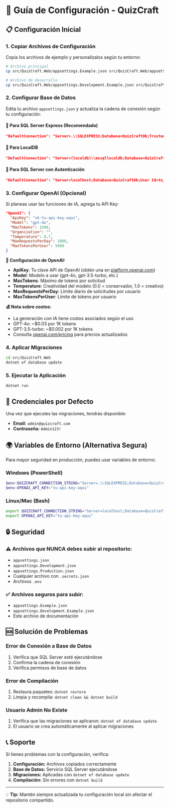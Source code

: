 # 🔧 Guía de Configuración - QuizCraft

## 📋 Configuración Inicial

### 1. Copiar Archivos de Configuración

Copia los archivos de ejemplo y personalízalos según tu entorno:

```bash
# Archivo principal
cp src/QuizCraft.Web/appsettings.Example.json src/QuizCraft.Web/appsettings.json

# Archivo de desarrollo
cp src/QuizCraft.Web/appsettings.Development.Example.json src/QuizCraft.Web/appsettings.Development.json
```

### 2. Configurar Base de Datos

Edita tu archivo `appsettings.json` y actualiza la cadena de conexión según tu configuración:

#### 🎯 Para SQL Server Express (Recomendado)
```json
"DefaultConnection": "Server=.\\SQLEXPRESS;Database=QuizCraftDb;Trusted_Connection=true;MultipleActiveResultSets=true;TrustServerCertificate=true"
```

#### 🎯 Para LocalDB 
```json
"DefaultConnection": "Server=(localdb)\\mssqllocaldb;Database=QuizCraftDb;Trusted_Connection=true;MultipleActiveResultSets=true"
```

#### 🎯 Para SQL Server con Autenticación
```json
"DefaultConnection": "Server=localhost;Database=QuizCraftDb;User Id=tu_usuario;Password=tu_contraseña;TrustServerCertificate=true"
```

### 3. Configurar OpenAI (Opcional)

Si planeas usar las funciones de IA, agrega tu API Key:

```json
"OpenAI": {
  "ApiKey": "sk-tu-api-key-aqui",
  "Model": "gpt-4o",
  "MaxTokens": 1500,
  "Organization": "",
  "Temperature": 0.7,
  "MaxRequestsPerDay": 1000,
  "MaxTokensPerUser": 5000
}
```

**📝 Configuración de OpenAI:**
- **ApiKey**: Tu clave API de OpenAI (obtén una en [platform.openai.com](https://platform.openai.com/api-keys))
- **Model**: Modelo a usar (gpt-4o, gpt-3.5-turbo, etc.)
- **MaxTokens**: Máximo de tokens por solicitud
- **Temperature**: Creatividad del modelo (0.0 = conservador, 1.0 = creativo)
- **MaxRequestsPerDay**: Límite diario de solicitudes por usuario
- **MaxTokensPerUser**: Límite de tokens por usuario

**💰 Nota sobre costos:**
- La generación con IA tiene costos asociados según el uso
- GPT-4o: ~$0.03 por 1K tokens
- GPT-3.5-turbo: ~$0.002 por 1K tokens
- Consulta [openai.com/pricing](https://openai.com/pricing) para precios actualizados

### 4. Aplicar Migraciones

```bash
cd src/QuizCraft.Web
dotnet ef database update
```

### 5. Ejecutar la Aplicación

```bash
dotnet run
```

## 🔑 Credenciales por Defecto

Una vez que ejecutes las migraciones, tendrás disponible:

- **Email:** `admin@quizcraft.com`
- **Contraseña:** `Admin123!`

## 🌍 Variables de Entorno (Alternativa Segura)

Para mayor seguridad en producción, puedes usar variables de entorno:

### Windows (PowerShell)
```powershell
$env:QUIZCRAFT_CONNECTION_STRING="Server=.\\SQLEXPRESS;Database=QuizCraftDb;Trusted_Connection=true;MultipleActiveResultSets=true;TrustServerCertificate=true"
$env:OPENAI_API_KEY="tu-api-key-aqui"
```

### Linux/Mac (Bash)
```bash
export QUIZCRAFT_CONNECTION_STRING="Server=localhost;Database=QuizCraftDb;User Id=usuario;Password=contraseña;TrustServerCertificate=true"
export OPENAI_API_KEY="tu-api-key-aqui"
```

## 🔒 Seguridad

### ⚠️ Archivos que NUNCA debes subir al repositorio:
- `appsettings.json`
- `appsettings.Development.json`
- `appsettings.Production.json`
- Cualquier archivo con `.secrets.json`
- Archivos `.env`

### ✅ Archivos seguros para subir:
- `appsettings.Example.json`
- `appsettings.Development.Example.json`
- Este archivo de documentación

## 🆘 Solución de Problemas

### Error de Conexión a Base de Datos
1. Verifica que SQL Server esté ejecutándose
2. Confirma la cadena de conexión
3. Verifica permisos de base de datos

### Error de Compilación
1. Restaura paquetes: `dotnet restore`
2. Limpia y recompila: `dotnet clean && dotnet build`

### Usuario Admin No Existe
1. Verifica que las migraciones se aplicaron: `dotnet ef database update`
2. El usuario se crea automáticamente al aplicar migraciones

## 📞 Soporte

Si tienes problemas con la configuración, verifica:

1. **Configuración:** Archivos copiados correctamente
2. **Base de Datos:** Servicio SQL Server ejecutándose
3. **Migraciones:** Aplicadas con `dotnet ef database update`
4. **Compilación:** Sin errores con `dotnet build`

---

💡 **Tip:** Mantén siempre actualizada tu configuración local sin afectar el repositorio compartido.